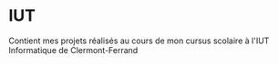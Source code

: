 # IUT
Contient mes projets réalisés au cours de mon cursus scolaire à l'IUT Informatique de Clermont-Ferrand
